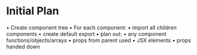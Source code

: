 # Initial Plan
• Create component tree
• For each component:
    • import all children components
    • create default export
    • plan out:
        • any component functions/objects/arrays
        • props from parent used
        • JSX elements
        • props handed down
